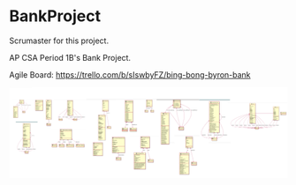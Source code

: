 # BankProject
Scrumaster for this project. 

AP CSA Period 1B's Bank Project.

Agile Board:
https://trello.com/b/sIswbyFZ/bing-bong-byron-bank

![UML](UMLBankProject.png)

